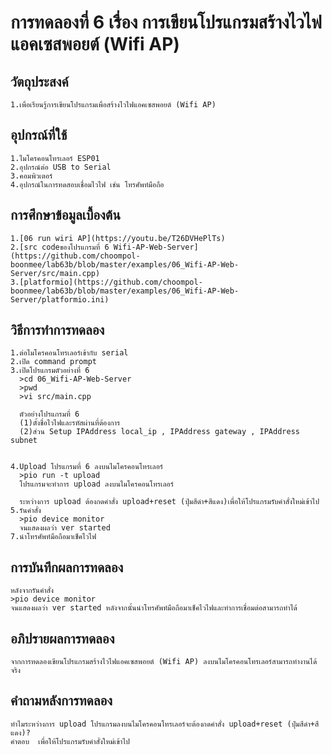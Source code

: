 # การทดลองที่ 6 เรื่อง การเขียนโปรแกรมสร้างไวไฟแอคเซสพอยต์ (Wifi AP)
## วัตถุประสงค์
    1.เพื่อเรียนรู้การเขียนโปรแกรมเพื่อสร้างไวไฟแอคเซสพอยต์ (Wifi AP)
## อุปกรณ์ที่ใช้
    1.ไมโครคอนโทรเลอร์ ESP01
    2.อุปกรณ์ต่อ USB to Serial
    3.คอมพิวเตอร์
    4.อุปกรณ์ในการทดสอบเชื่อมไวไฟ เช่น โทรศัพท์มือถือ
## การศึกษาข้อมูลเบื้องต้น
    1.[06 run wiri AP](https://youtu.be/T26DVHePlTs)
    2.[src codeของโปรแกรมที่ 6 Wifi-AP-Web-Server](https://github.com/choompol-boonmee/lab63b/blob/master/examples/06_Wifi-AP-Web-Server/src/main.cpp)
    3.[platformio](https://github.com/choompol-boonmee/lab63b/blob/master/examples/06_Wifi-AP-Web-Server/platformio.ini)
## วิธีการทำการทดลอง
    1.ต่อไมโครคอนโทรเลอร์เข้ากับ serial 
    2.เปิด command prompt
    3.เปิดโปรแกรมตัวอย่างที่ 6
      >cd 06_Wifi-AP-Web-Server
      >pwd
      >vi src/main.cpp

      ตัวอย่างโปรแกรมที่ 6
      (1)ตั้งชื่อไวไฟและรหัสผ่านที่ต้องการ
      (2)ส่วน Setup IPAddress local_ip , IPAddress gateway , IPAddress subnet 
         
  
    4.Upload โปรแกรมที่ 6 ลงบนไมโครคอนโทรเลอร์
      >pio run -t upload
      โปรแกรมจะทำการ upload ลงบนไมโครคอนโทรเลอร์ 
      
      ระหว่างการ upload ต้องกดคำสั่ง upload+reset (ปุ่มสีดำ+สีแดง)เพื่อให้โปรแกรมรับคำสั่งใหม่เข้าไป
    5.รันคำสั่ง
      >pio device monitor
      จนแสดงผลว่า ver started
    7.นำโทรศัพท์มือถือมาเช็คไวไฟ
   
   
## การบันทึกผลการทดลอง
    หลังจากรันคำสั่ง 
    >pio device monitor
    จนแสดงผลว่า ver started หลังจากนั้นนำโทรศัพท์มือถือมาเช็คไวไฟและทำการเชื่อมต่อสามารถทำได้
    
## อภิปรายผลการทดลอง
    จากการทดลองเขียนโปรแกรมสร้างไวไฟแอคเซสพอยต์ (Wifi AP) ลงบนไมโครคอนโทรเลอร์สามารถทำงานได้จริง
## คำถามหลังการทดลอง
    ทำไมระหว่างการ upload โปรแกรมลงบนไมโครคอนโทรเลอร์จะต้องกดคำสั่ง upload+reset (ปุ่มสีดำ+สีแดง)?
    คำตอบ  เพื่อให้โปรแกรมรับคำสั่งใหม่เข้าไป

